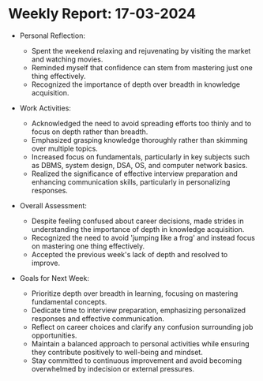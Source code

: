 # Weekly Report: 17-03-2024

- Personal Reflection:
  - Spent the weekend relaxing and rejuvenating by visiting the market and watching movies.
  - Reminded myself that confidence can stem from mastering just one thing effectively.
  - Recognized the importance of depth over breadth in knowledge acquisition.

- Work Activities:
  - Acknowledged the need to avoid spreading efforts too thinly and to focus on depth rather than breadth.
  - Emphasized grasping knowledge thoroughly rather than skimming over multiple topics.
  - Increased focus on fundamentals, particularly in key subjects such as DBMS, system design, DSA, OS, and computer network basics.
  - Realized the significance of effective interview preparation and enhancing communication skills, particularly in personalizing responses.

- Overall Assessment:
  - Despite feeling confused about career decisions, made strides in understanding the importance of depth in knowledge acquisition.
  - Recognized the need to avoid 'jumping like a frog' and instead focus on mastering one thing effectively.
  - Accepted the previous week's lack of depth and resolved to improve.

- Goals for Next Week:
  - Prioritize depth over breadth in learning, focusing on mastering fundamental concepts.
  - Dedicate time to interview preparation, emphasizing personalized responses and effective communication.
  - Reflect on career choices and clarify any confusion surrounding job opportunities.
  - Maintain a balanced approach to personal activities while ensuring they contribute positively to well-being and mindset.
  - Stay committed to continuous improvement and avoid becoming overwhelmed by indecision or external pressures.
